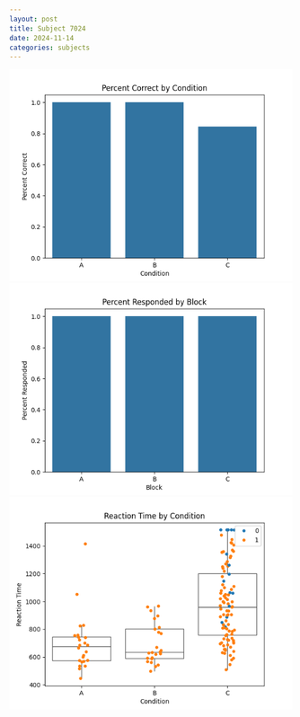 ```yaml
---
layout: post
title: Subject 7024
date: 2024-11-14
categories: subjects
---
```


![](data/7024/run-9/7024_ATS_percent_correct.png)
![](data/7024/run-9/7024_ATS_percent_responded.png)
![](data/7024/run-9/7024_ATS_rt.png)
